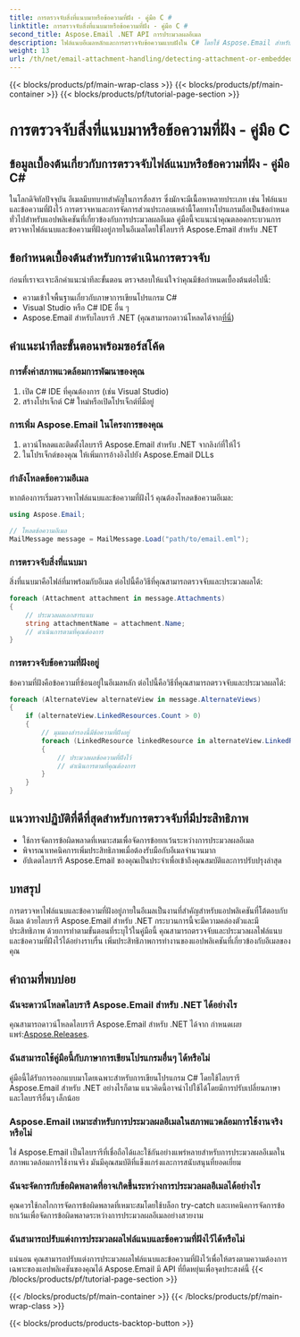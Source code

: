```yaml
---
title: การตรวจจับสิ่งที่แนบมาหรือข้อความที่ฝัง - คู่มือ C #
linktitle: การตรวจจับสิ่งที่แนบมาหรือข้อความที่ฝัง - คู่มือ C #
second_title: Aspose.Email .NET API การประมวลผลอีเมล
description: ไฟล์แนบอีเมลหลักและการตรวจจับข้อความแบบฝังใน C# โดยใช้ Aspose.Email สำหรับ .NET ยกระดับการจัดการอีเมลของคุณด้วยคำแนะนำที่ครอบคลุมของเรา
weight: 13
url: /th/net/email-attachment-handling/detecting-attachment-or-embedded-message-csharp-guide/
---
```


{{< blocks/products/pf/main-wrap-class >}}
{{< blocks/products/pf/main-container >}}
{{< blocks/products/pf/tutorial-page-section >}}

# การตรวจจับสิ่งที่แนบมาหรือข้อความที่ฝัง - คู่มือ C


## ข้อมูลเบื้องต้นเกี่ยวกับการตรวจจับไฟล์แนบหรือข้อความที่ฝัง - คู่มือ C#

ในโลกดิจิทัลปัจจุบัน อีเมลมีบทบาทสำคัญในการสื่อสาร ซึ่งมักจะมีเนื้อหาหลายประเภท เช่น ไฟล์แนบและข้อความที่ฝังไว้ การตรวจหาและการจัดการส่วนประกอบเหล่านี้โดยทางโปรแกรมถือเป็นข้อกำหนดทั่วไปสำหรับแอปพลิเคชันที่เกี่ยวข้องกับการประมวลผลอีเมล คู่มือนี้จะแนะนำคุณตลอดกระบวนการตรวจหาไฟล์แนบและข้อความที่ฝังอยู่ภายในอีเมลโดยใช้ไลบรารี Aspose.Email สำหรับ .NET

## ข้อกำหนดเบื้องต้นสำหรับการดำเนินการตรวจจับ

ก่อนที่เราจะเจาะลึกคำแนะนำทีละขั้นตอน ตรวจสอบให้แน่ใจว่าคุณมีข้อกำหนดเบื้องต้นต่อไปนี้:

- ความเข้าใจพื้นฐานเกี่ยวกับภาษาการเขียนโปรแกรม C#
- Visual Studio หรือ C# IDE อื่น ๆ
-  Aspose.Email สำหรับไลบรารี .NET (คุณสามารถดาวน์โหลดได้จาก[ที่นี่](https://products.aspose.com/email/net))

## คำแนะนำทีละขั้นตอนพร้อมซอร์สโค้ด

### การตั้งค่าสภาพแวดล้อมการพัฒนาของคุณ

1. เปิด C# IDE ที่คุณต้องการ (เช่น Visual Studio)
2. สร้างโปรเจ็กต์ C# ใหม่หรือเปิดโปรเจ็กต์ที่มีอยู่

### การเพิ่ม Aspose.Email ในโครงการของคุณ

1. ดาวน์โหลดและติดตั้งไลบรารี Aspose.Email สำหรับ .NET จากลิงก์ที่ให้ไว้
2. ในโปรเจ็กต์ของคุณ ให้เพิ่มการอ้างอิงไปยัง Aspose.Email DLLs

### กำลังโหลดข้อความอีเมล

หากต้องการเริ่มตรวจหาไฟล์แนบและข้อความที่ฝังไว้ คุณต้องโหลดข้อความอีเมล:

```csharp
using Aspose.Email;

// โหลดข้อความอีเมล
MailMessage message = MailMessage.Load("path/to/email.eml");
```

### การตรวจจับสิ่งที่แนบมา

สิ่งที่แนบมาคือไฟล์ที่มาพร้อมกับอีเมล ต่อไปนี้คือวิธีที่คุณสามารถตรวจจับและประมวลผลได้:

```csharp
foreach (Attachment attachment in message.Attachments)
{
    // ประมวลผลเอกสารแนบ
    string attachmentName = attachment.Name;
    // ดำเนินการตามที่คุณต้องการ
}
```

### การตรวจจับข้อความที่ฝังอยู่

ข้อความที่ฝังคือข้อความที่ซ้อนอยู่ในอีเมลหลัก ต่อไปนี้คือวิธีที่คุณสามารถตรวจจับและประมวลผลได้:

```csharp
foreach (AlternateView alternateView in message.AlternateViews)
{
    if (alternateView.LinkedResources.Count > 0)
    {
        // มุมมองสำรองนี้มีข้อความที่ฝังอยู่
        foreach (LinkedResource linkedResource in alternateView.LinkedResources)
        {
            // ประมวลผลข้อความที่ฝังไว้
            // ดำเนินการตามที่คุณต้องการ
        }
    }
}
```

## แนวทางปฏิบัติที่ดีที่สุดสำหรับการตรวจจับที่มีประสิทธิภาพ

- ใช้การจัดการข้อผิดพลาดที่เหมาะสมเพื่อจัดการข้อยกเว้นระหว่างการประมวลผลอีเมล
- พิจารณาเทคนิคการเพิ่มประสิทธิภาพเมื่อต้องรับมือกับอีเมลจำนวนมาก
- อัปเดตไลบรารี Aspose.Email ของคุณเป็นประจำเพื่อเข้าถึงคุณสมบัติและการปรับปรุงล่าสุด

## บทสรุป

การตรวจหาไฟล์แนบและข้อความที่ฝังอยู่ภายในอีเมลเป็นงานที่สำคัญสำหรับแอปพลิเคชันที่โต้ตอบกับอีเมล ด้วยไลบรารี Aspose.Email สำหรับ .NET กระบวนการนี้จะมีความคล่องตัวและมีประสิทธิภาพ ด้วยการทำตามขั้นตอนที่ระบุไว้ในคู่มือนี้ คุณสามารถตรวจจับและประมวลผลไฟล์แนบและข้อความที่ฝังไว้ได้อย่างราบรื่น เพิ่มประสิทธิภาพการทำงานของแอปพลิเคชันที่เกี่ยวข้องกับอีเมลของคุณ

## คำถามที่พบบ่อย

### ฉันจะดาวน์โหลดไลบรารี Aspose.Email สำหรับ .NET ได้อย่างไร

 คุณสามารถดาวน์โหลดไลบรารี Aspose.Email สำหรับ .NET ได้จาก กำหนดเผยแพร่:[Aspose.Releases](https://releases.aspose.com/email/net/).

### ฉันสามารถใช้คู่มือนี้กับภาษาการเขียนโปรแกรมอื่นๆ ได้หรือไม่

คู่มือนี้ได้รับการออกแบบมาโดยเฉพาะสำหรับการเขียนโปรแกรม C# โดยใช้ไลบรารี Aspose.Email สำหรับ .NET อย่างไรก็ตาม แนวคิดนี้อาจนำไปใช้ได้โดยมีการปรับเปลี่ยนภาษาและไลบรารีอื่นๆ เล็กน้อย

### Aspose.Email เหมาะสำหรับการประมวลผลอีเมลในสภาพแวดล้อมการใช้งานจริงหรือไม่

ใช่ Aspose.Email เป็นไลบรารีที่เชื่อถือได้และใช้กันอย่างแพร่หลายสำหรับการประมวลผลอีเมลในสภาพแวดล้อมการใช้งานจริง มันมีคุณสมบัติที่แข็งแกร่งและการสนับสนุนที่ยอดเยี่ยม

### ฉันจะจัดการกับข้อผิดพลาดที่อาจเกิดขึ้นระหว่างการประมวลผลอีเมลได้อย่างไร

คุณควรใช้กลไกการจัดการข้อผิดพลาดที่เหมาะสมโดยใช้บล็อก try-catch และเทคนิคการจัดการข้อยกเว้นเพื่อจัดการข้อผิดพลาดระหว่างการประมวลผลอีเมลอย่างสวยงาม

### ฉันสามารถปรับแต่งการประมวลผลไฟล์แนบและข้อความที่ฝังไว้ได้หรือไม่

แน่นอน คุณสามารถปรับแต่งการประมวลผลไฟล์แนบและข้อความที่ฝังไว้เพื่อให้ตรงตามความต้องการเฉพาะของแอปพลิเคชันของคุณได้ Aspose.Email มี API ที่ยืดหยุ่นเพื่อจุดประสงค์นี้
{{< /blocks/products/pf/tutorial-page-section >}}

{{< /blocks/products/pf/main-container >}}
{{< /blocks/products/pf/main-wrap-class >}}

{{< blocks/products/products-backtop-button >}}
